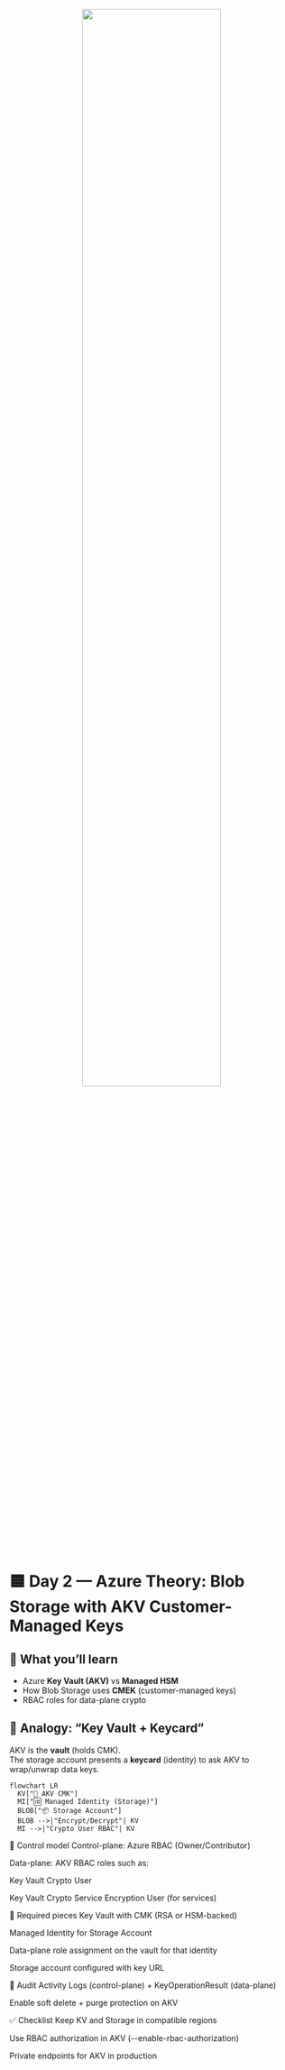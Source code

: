 <p align="center"><img src="https://github.com/user-attachments/assets/0ce41038-66c2-4146-a1ab-674790ecf941" width="70%"></p>

# 🟦 Day 2 — Azure Theory: Blob Storage with AKV Customer-Managed Keys

## 🧭 What you’ll learn
- Azure **Key Vault (AKV)** vs **Managed HSM**
- How Blob Storage uses **CMEK** (customer-managed keys)
- RBAC roles for data-plane crypto

## 🧠 Analogy: “Key Vault + Keycard”
AKV is the **vault** (holds CMK).  
The storage account presents a **keycard** (identity) to ask AKV to wrap/unwrap data keys.

```mermaid
flowchart LR
  KV["🏦 AKV CMK"]
  MI["🆔 Managed Identity (Storage)"]
  BLOB["📦 Storage Account"]
  BLOB -->|"Encrypt/Decrypt"| KV
  MI -->|"Crypto User RBAC"| KV
```

🔑 Control model
Control-plane: Azure RBAC (Owner/Contributor)

Data-plane: AKV RBAC roles such as:

Key Vault Crypto User

Key Vault Crypto Service Encryption User (for services)

🧩 Required pieces
Key Vault with CMK (RSA or HSM-backed)

Managed Identity for Storage Account

Data-plane role assignment on the vault for that identity

Storage account configured with key URL

🧾 Audit
Activity Logs (control-plane) + KeyOperationResult (data-plane)

Enable soft delete + purge protection on AKV

✅ Checklist
Keep KV and Storage in compatible regions

Use RBAC authorization in AKV (--enable-rbac-authorization)

Private endpoints for AKV in production
